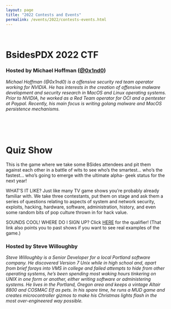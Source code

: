```yaml
---
layout: page
title: "2022 Contests and Events"
permalink: /events/2022/contests-events.html
---
```

<br>
<a name="CTF"></a>

# <b>BsidesPDX 2022 CTF</b>

### Hosted by Michael Hoffman ([@0x1nd0](https://twitter.com/0x1nd0))

<i>Michael Hoffman (@0x1nd0) is a offensive security red team operator working for NVIDIA. He has interests in the creation of offensive malware development and security research in MacOS and Linux operating systems. Prior to NVIDIA, he worked as a Red Team operator for OCI and a pentester at Paypal. Recently, his main focus is writing golang malware and MacOS persistence mechanisms.</i>


<br><br><br>
<a name="Quiz Show">

# <b>Quiz Show</b>

This is the game where we take some BSides attendees and pit them against each other in a battle of wits to see who’s the smartest… who’s the fastest… who’s going to emerge with the ultimate alpha- geek status for the next year!

WHAT’S IT LIKE? Just like many TV game shows you’re probably already familiar with. We take three contestants, put them on stage and ask them a series of questions relating to aspects of system and network security, exploits, hacking, hardware, software, administration, history, and even some random bits of pop culture thrown in for hack value.

SOUNDS COOL! WHERE DO I SIGN UP? Click [HERE](https://forms.gle/EFCXaN3aPJWNySWt9) for the qualifier! (That link also points you to past shows if you want to see real examples of the game.)

### Hosted by Steve Willoughby 
<i>Steve Willoughby is a Senior Developer for a local Portland software company. He discovered Version 7 Unix while in high school and, apart from brief forays into VMS in college and failed attempts to hide from other operating systems, he’s been spending most waking hours tinkering on UNIX in one form or another, either writing software or administering systems. He lives in the Portland, Oregon area and keeps a vintage Altair 8800 and COSMAC Elf as pets. In his spare time, he runs a MUD game and creates microcontroller gizmos to make his Christmas lights flash in the most over-engineered way possible.</i>




<!--
<a name=""></a>

## Title
Abstract

### Hosted by
Author

*bio*
-->
